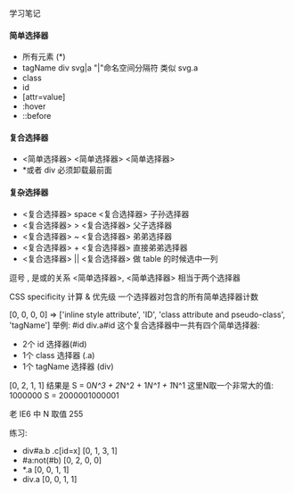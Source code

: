 学习笔记

#### 简单选择器
* 所有元素 (*)
* tagName div svg|a "|"命名空间分隔符 类似 svg.a
* class
* id
* [attr=value]
* :hover
* ::before

#### 复合选择器
* <简单选择器> <简单选择器> <简单选择器>
* *或者 div 必须卸载最前面

#### 复杂选择器
* <复合选择器> space <复合选择器>  子孙选择器
* <复合选择器> > <复合选择器>      父子选择器
* <复合选择器> ~ <复合选择器>      弟弟选择器
* <复合选择器> + <复合选择器>      直接弟弟选择器 
* <复合选择器> || <复合选择器>     做 table 的时候选中一列

逗号 , 是或的关系
<简单选择器>, <简单选择器>   相当于两个选择器

CSS specificity 计算 & 优先级
一个选择器对包含的所有简单选择器计数

[0, 0, 0, 0] => ['inline style attribute', 'ID', 'class attribute and pseudo-class', 'tagName']
举例: #id div.a#id 
这个复合选择器中一共有四个简单选择器: 
* 2个 id 选择器(#id)
* 1个 class 选择器 (.a)
* 1个 tagName 选择器 (div)

[0, 2, 1, 1]
结果是 S = 0*N^3 + 2*N^2 + 1*N^1 + 1*N^1
这里N取一个非常大的值: 1000000
S = 2000001000001

老 IE6 中 N 取值 255

练习:
* div#a.b .c[id=x]  [0, 1, 3, 1]
* #a:not(#b)        [0, 2, 0, 0]
* *.a               [0, 0, 1, 1]
* div.a             [0, 0, 1, 1]